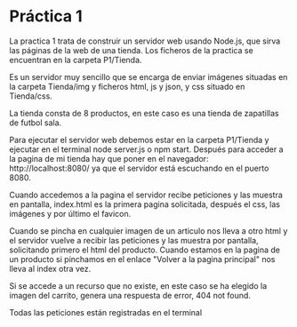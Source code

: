 # Práctica 1

La practica 1 trata de construir un servidor web usando Node.js, que sirva las páginas de la web de una tienda. Los ficheros de la practica se encuentran en la carpeta P1/Tienda.

Es un servidor muy sencillo que se encarga de enviar imágenes situadas en la carpeta Tienda/img y ficheros html, js y json, y css situado en Tienda/css.

La tienda consta de 8 productos, en este caso es una tienda de zapatillas de futbol sala.

Para ejecutar el servidor web debemos estar en la carpeta P1/Tienda y ejecutar en el terminal node server.js o npm start. Después para acceder a la pagina de mi tienda hay que poner en el navegador: http://localhost:8080/ ya que el servidor está escuchando en el puerto 8080.

Cuando accedemos a la pagina el servidor recibe peticiones y las muestra en pantalla, index.html es la primera pagina solicitada, después el css, las imágenes y por último el favicon.

Cuando se pincha en cualquier imagen de un articulo nos lleva a otro html y el servidor vuelve a recibir las peticiones y las muestra por pantalla, solicitando primero el html del producto. Cuando estamos en la pagina de un producto si pinchamos en el enlace "Volver a la pagina principal" nos lleva al index otra vez.

Si se accede a un recurso que no existe, en este caso se ha elegido la imagen del carrito, genera una respuesta de error, 404 not found.

Todas las peticiones están registradas en el terminal
